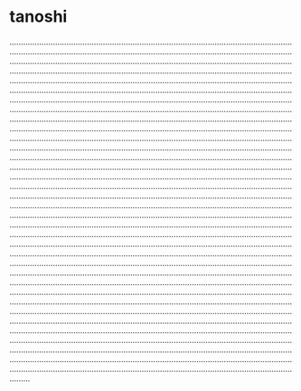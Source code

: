 # tanoshi

.............................................................................................................................................................................................................................................................................................................................................................................................................................................................................................................................................................................................................................................................................................................................................................................................................................................................................................................................................................................................................................................................................................................................................................................................................................................................................................................................................................................................................................................................................................................................................................................................................................................................................................................................................................................................................................................................................................................................................................................................................................................................................................................................................................................................................................................................................................................................................................................................................................................................................................................................................................................................................................................................................................................................................................................................................................................................................................................................................................................................................................................................................................................................................................................................................................................................................................................................................................................................................................................................................................................................................................................................................................................................................................................................................................................................................................................................................................................................................................................................................................................................................................................................................................................................................................................................................................................................................................................................................................................................................................................................